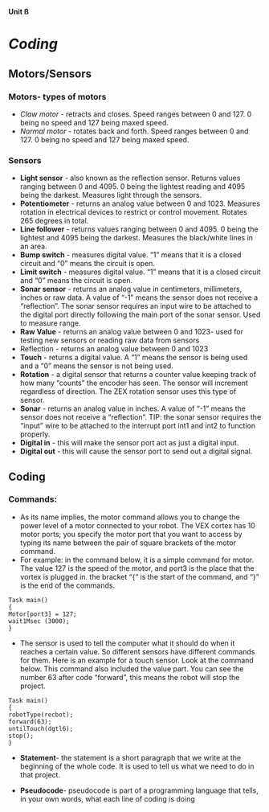 **Unit ß**
# *Coding*

## Motors/Sensors

### Motors- types of motors

* *Claw motor* - retracts and closes. Speed ranges between 0 and 127. 0 being no speed and 127 being maxed speed.
* *Normal motor* - rotates back and forth. Speed ranges between 0 and 127. 0 being no speed and 127 being maxed speed.

### Sensors

* **Light sensor** - also known as the reflection sensor. Returns values ranging between 0 and 4095. 0 being the lightest reading and 4095 being the darkest. Measures light through the sensors.
* **Potentiometer** - returns an analog value between 0 and 1023. Measures rotation in electrical devices to restrict or control movement. Rotates 265 degrees in total.
* **Line follower** - returns values ranging between 0 and 4095. 0 being the lightest and 4095 being the darkest. Measures the black/white lines in an area.
* **Bump switch** - measures digital value. “1” means that it is a closed circuit and “0” means the circuit is open.
* **Limit switch** - measures digital value. “1” means that it is a closed circuit and “0” means the circuit is open.
* **Sonar sensor** - returns an analog value in centimeters, millimeters, inches or raw data. A value of “-1” means the sensor does not receive a “reflection”. The sonar sensor requires an input wire to   be attached to the digital port directly following the main port of the sonar sensor. Used to measure range.
* **Raw Value** - returns an analog value between 0 and 1023- used for testing new sensors or reading raw data from sensors
* Reflection - returns an analog value between 0 and 1023
* **Touch** - returns a digital value. A “1” means the sensor is being used and a “0” means the sensor is not being used.
* **Rotation** - a digital sensor that returns a counter value keeping track of how many “counts” the encoder has seen. The sensor will increment regardless of direction. The ZEX rotation sensor uses this type of sensor.
* **Sonar** - returns an analog value in inches. A value of “-1” means the sensor does not receive a “reflection”. TIP: the sonar sensor requires the “input” wire to be attached to the interrupt port int1 and int2 to function properly.
* **Digital in** - this will make the sensor port act as just a digital input.
* **Digital out** - this will cause the sensor port to send out a digital signal.

## Coding

### Commands:
* As its name implies, the motor command allows you to change the power level of a motor connected to your robot. The VEX cortex has 10 motor ports; you specify the motor port that you want to access by typing its name between the pair of square brackets of the motor command.
* For example: in the command below, it is a simple command for motor. The value 127 is the speed of the motor, and port3 is the place that the vortex is plugged in. the bracket “{“ is the start of the command, and “}” is the end of the commands.

```
Task main()
{
Motor[port3] = 127;
wait1Msec (3000);
}
```

* The sensor is used to tell the computer what it should do when it reaches a certain value. So different sensors have different commands for them. Here is an example for a touch sensor. Look at the command below. This command also included the value part. You can see the number 63 after code “forward”, this means the robot will stop the project.

```
Task main()
{
robotType(recbot);
forward(63);
untilTouch(dgtl6);
stop();
}
```

* **Statement**- the statement is a short paragraph that we write at the beginning of the whole code. It is used to tell us what we need to do in that project.

* **Pseudocode**-  pseudocode is part of a programming language that tells, in your own words, what each line of coding is doing

<!--stackedit_data:
eyJoaXN0b3J5IjpbLTEwMDEwMjI0NzNdfQ==
-->
